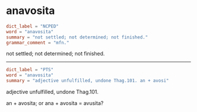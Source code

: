 # anavosita

``` toml
dict_label = "NCPED"
word = "anavosita"
summary = "not settled; not determined; not finished."
grammar_comment = "mfn."
```

not settled; not determined; not finished.

--------------------

``` toml
dict_label = "PTS"
word = "anavosita"
summary = "adjective unfulfilled, undone Thag.101. an + avosi"
```

adjective unfulfilled, undone Thag.101.

an \+ avosita; or ana \+ avosita = avusita?

